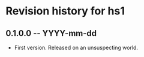 # Revision history for hs1

## 0.1.0.0 -- YYYY-mm-dd

* First version. Released on an unsuspecting world.
